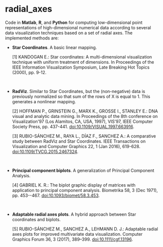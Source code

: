 # radial_axes

Code in **Matlab**, **R**, and **Python** for computing low-dimensional point representations of high-dimensional numerical data
according to several data visualization techniques based on a set of radial axes. The implemented methods are:

+ **Star Coordinates**. A basic linear mapping.

  [1] KANDOGAN E.: Star coordinates: A multi-dimensional
         visualization technique with uniform treatment of dimensions. In
         Proceedings of the IEEE Information Visualization Symposium, 
         Late Breaking Hot Topics (2000), pp. 9-12.
		 
&nbsp;

+ **RadViz**. Similar to Star Coordinates, but the (non-negative) data 
               is previously normalized so that sum of the rows of X is
               equal to 1. This generates a nonlinear mapping.

  [2] HOFFMAN P., GRINSTEIN G., MARX K., GROSSE I., STANLEY E.: DNA 
         visual and analytic data mining. In Proceedings of the 8th 
         conference on Visualization'97 (Los Alamitos, CA, USA, 1997), 
         VIS'97, IEEE Computer Society Press, pp. 437-441. 
        [doi:10.1109/VISUAL.1997.663916](https://ieeexplore.ieee.org/document/663916). 

  [3] RUBIO-SÁNCHEZ M., RAYA L., DÍAZ F., SANCHEZ A.: A comparative
         study between RadViz and Star Coordinates. IEEE Transactions on 
         Visualization and Computer Graphics 22, 1 (Jan 2016), 619-628.
         [doi:10.1109/TVCG.2015.2467324](https://ieeexplore.ieee.org/document/7192699).
		 
&nbsp;

+ **Principal component biplots**. A generalization of Principal
     Component Analysis.

  [4] GABRIEL K. R.: The biplot graphic display of matrices with 
         application to principal component analysis. Biometrika 58, 3 
         (Dec 1971), pp. 453--467.
         [doi:10.1093/biomet/58.3.453](https://academic.oup.com/biomet/article-abstract/58/3/453/233361).

&nbsp;

+ **Adaptable radial axes plots**. A hybrid approach between Star coordinates and biplots.

  [5] RUBIO-SÁNCHEZ M., SANCHEZ A., LEHMANN D. J.: Adaptable radial
         axes plots for improved multivariate data visualization.
         Computer Graphics Forum 36, 3 (2017), 389–399. 
         [doi:10.1111/cgf.13196](https://onlinelibrary.wiley.com/doi/abs/10.1111/cgf.13196).


